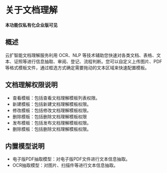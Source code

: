 # 关于文档理解

**本功能仅私有化企业版可见**
## 概述

云扩智能文档理解服务利用 OCR、NLP 等技术辅助您快速对各类文档、表格、文 本、证照等进行信息抽取、审阅、登记、流程判断。您可以自定义上传图片、PDF 等格式模板文件，通过框选方式确定需要拖动的文本区域来快速配置模板。

## 文档理解权限说明

- 查看模板：包括查看文档理解模板列表权限。
- 新建模板：包括新建文档理解模板权限。
- 修改模板：包括修改文档理解模板权限。
- 删除模板：包括删除文档理解模板权限
- 发布模板：包括发布文档理解模板权限。
- 删除模板：包括删除文档理解模板权限。

## 内置模型说明

- 电子版PDF抽取模型：对电子版PDF文件进行文本信息抽取。
- OCR抽取模型：对图片、扫描件等进行文本信息抽取。
